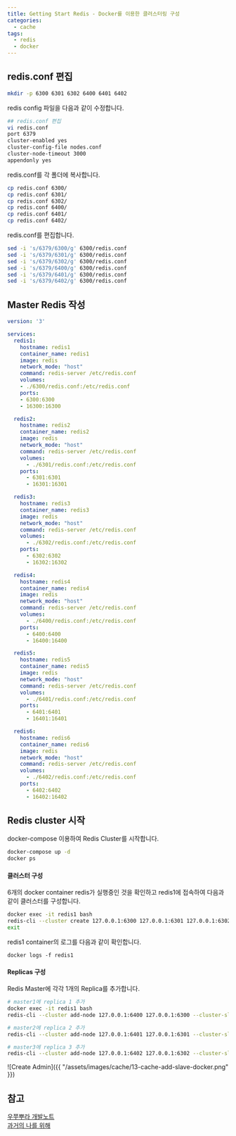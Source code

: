 ```yaml
---
title: Getting Start Redis - Docker를 이용한 클러스터링 구성
categories:
  - cache 
tags:
  - redis
  - docker
---
```


## redis.conf 편집

```bash
mkdir -p 6300 6301 6302 6400 6401 6402
```
redis config 파일을 다음과 같이 수정합니다.
```bash
## redis.conf 편집
vi redis.conf
port 6379
cluster-enabled yes
cluster-config-file nodes.conf
cluster-node-timeout 3000
appendonly yes
```
redis.conf를 각 폴더에 복사합니다.
```bash
cp redis.conf 6300/
cp redis.conf 6301/
cp redis.conf 6302/
cp redis.conf 6400/
cp redis.conf 6401/
cp redis.conf 6402/
```

redis.conf를 편집합니다.
```bash
sed -i 's/6379/6300/g' 6300/redis.conf
sed -i 's/6379/6301/g' 6300/redis.conf
sed -i 's/6379/6302/g' 6300/redis.conf
sed -i 's/6379/6400/g' 6300/redis.conf
sed -i 's/6379/6401/g' 6300/redis.conf
sed -i 's/6379/6402/g' 6300/redis.conf
```

## Master Redis 작성

```yaml
version: '3'

services:
  redis1:
    hostname: redis1
    container_name: redis1
    image: redis
    network_mode: "host"
    command: redis-server /etc/redis.conf
    volumes:
    - ./6300/redis.conf:/etc/redis.conf
    ports:
    - 6300:6300
    - 16300:16300

  redis2:
    hostname: redis2
    container_name: redis2
    image: redis
    network_mode: "host"
    command: redis-server /etc/redis.conf
    volumes:
      - ./6301/redis.conf:/etc/redis.conf
    ports:
      - 6301:6301
      - 16301:16301

  redis3:
    hostname: redis3
    container_name: redis3
    image: redis
    network_mode: "host"
    command: redis-server /etc/redis.conf
    volumes:
      - ./6302/redis.conf:/etc/redis.conf
    ports:
      - 6302:6302
      - 16302:16302

  redis4:
    hostname: redis4
    container_name: redis4
    image: redis
    network_mode: "host"
    command: redis-server /etc/redis.conf
    volumes:
      - ./6400/redis.conf:/etc/redis.conf
    ports:
      - 6400:6400
      - 16400:16400

  redis5:
    hostname: redis5
    container_name: redis5
    image: redis
    network_mode: "host"
    command: redis-server /etc/redis.conf
    volumes:
      - ./6401/redis.conf:/etc/redis.conf
    ports:
      - 6401:6401
      - 16401:16401

  redis6:
    hostname: redis6
    container_name: redis6
    image: redis
    network_mode: "host"
    command: redis-server /etc/redis.conf
    volumes:
      - ./6402/redis.conf:/etc/redis.conf
    ports:
      - 6402:6402
      - 16402:16402
```
## Redis cluster 시작
docker-compose 이용하여 Redis Cluster를 시작합니다.
```bash
docker-compose up -d
docker ps
```

#### 클러스터 구성
6개의 docker container redis가 실행중인 것을 확인하고 redis1에 접속하여 다음과 같이 클러스터를 구성합니다.
```bash
docker exec -it redis1 bash
redis-cli --cluster create 127.0.0.1:6300 127.0.0.1:6301 127.0.0.1:6302
exit
```
redis1 container의 로그를 다음과 같이 확인합니다.
```
docker logs -f redis1
```
#### Replicas 구성
Redis Master에 각각 1개의 Replica를 추가합니다.

```bash
# master1에 replica 1 추가
docker exec -it redis1 bash
redis-cli --cluster add-node 127.0.0.1:6400 127.0.0.1:6300 --cluster-slave

# master2에 replica 2 추가
redis-cli --cluster add-node 127.0.0.1:6401 127.0.0.1:6301 --cluster-slave

# master3에 replica 3 추가
redis-cli --cluster add-node 127.0.0.1:6402 127.0.0.1:6302 --cluster-slave
```

![Create Admin]({{ "/assets/images/cache/13-cache-add-slave-docker.png" }})
## 참고
[우쭈뿌라 개발노트](https://uchupura.tistory.com/56)  
[과거의 나를 위해](https://pinggoopark.tistory.com/268)

